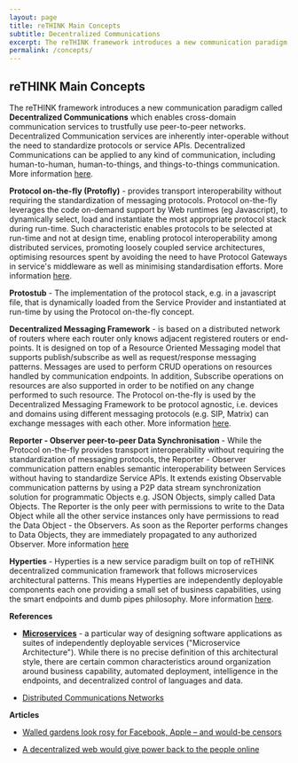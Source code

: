 ```yaml
---
layout: page
title: reTHINK Main Concepts
subtitle: Decentralized Communications
excerpt: The reTHINK framework introduces a new communication paradigm called **Decentralized Communications** which enables cross-domain communication services to trustfully use peer-to-peer networks.
permalink: /concepts/
---
```


## reTHINK Main Concepts

The reTHINK framework introduces a new communication paradigm called **Decentralized Communications** which enables cross-domain communication services to trustfully use peer-to-peer networks.
Decentralized Communication services are inherently inter-operable without the need to standardize protocols or service APIs.
Decentralized Communications can be applied to any kind of communication, including human-to-human, human-to-things, and things-to-things communication. More information [here](concepts/readme.md).

**Protocol on-the-fly (Protofly)** - provides transport interoperability without requiring the standardization of messaging protocols.
Protocol on-the-fly leverages the code on-demand support by Web runtimes (eg Javascript), to dynamically select, load and instantiate the most appropriate protocol stack during run-time. Such characteristic enables protocols to be selected at run-time and not at design time, enabling protocol interoperability among distributed services, promoting loosely coupled service architectures, optimising resources spent by avoiding the need to have Protocol Gateways in service's middleware as well as minimising standardisation efforts. More information [here](concepts/protofly.md).

**Protostub** - The implementation of the protocol stack, e.g. in a javascript file, that is dynamically loaded from the Service Provider and instantiated at run-time by using the Protocol on-the-fly concept.

**Decentralized Messaging Framework** - is based on a distributed network of routers where each router only knows adjacent registered routers or end-points.
It is designed on top of a Resource Oriented Messaging model that supports publish/subscribe as well as request/response messaging patterns.
Messages are used to perform CRUD operations on resources handled by communication endpoints. In addition, Subscribe operations on resources are also supported in order to be notified on any change performed to such resource.
The Protocol on-the-fly is used by the Decentralized Messaging Framework to be protocol agnostic, i.e. devices and domains using different messaging protocols (e.g. SIP, Matrix) can exchange messages with each other. More information [here](concepts/decentralized-messaging.md).

**Reporter - Observer peer-to-peer Data Synchronisation** - While the Protocol on-the-fly provides transport interoperability without requiring the standardization of messaging protocols, the Reporter - Observer communication pattern enables semantic interoperability between Services without having to standardize Service APIs.
It extends existing Observable communication patterns by using a P2P data stream synchronization solution for programmatic Objects e.g. JSON Objects, simply called Data Objects.
The Reporter is the only peer with permissions to write to the Data Object while all the other service instances only have permissions to read the Data Object - the Observers.
As soon as the Reporter performs changes to Data Objects, they are immediately propagated to any authorized Observer. More information [here](concepts/reporter-observer.md)

**Hyperties** - Hyperties is a new service paradigm built on top of reTHINK decentralized communication framework that follows microservices architectural patterns. This means Hyperties are independently deployable components each one providing a small set of business capabilities, using the smart endpoints and dumb pipes philosophy. More information [here](concepts/hyperty.md).

**References**

* **[Microservices](https://martinfowler.com/articles/microservices.html)** - a particular way of designing software applications as suites of independently deployable services ("Microservice Architecture"). While there is no precise definition of this architectural style, there are certain common characteristics around organization around business capability, automated deployment, intelligence in the endpoints, and decentralized control of languages and data.

* [Distributed Communications Networks](http://www.rand.org/pubs/research_memoranda/RM3420.html)

**Articles**

* [Walled gardens look rosy for Facebook, Apple – and would-be censors](https://www.theguardian.com/technology/2012/apr/17/walled-gardens-facebook-apple-censors)

* [A decentralized web would give power back to the people online](https://techcrunch.com/2016/10/09/a-decentralized-web-would-give-power-back-to-the-people-online/)
